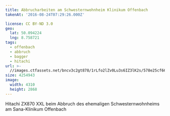 ```yaml
---
title: Abbrucharbeiten am Schwesternwohnheim Klinikum Offenbach
takenAt: '2016-08-24T07:29:26.000Z'

license: CC BY-ND 3.0
geo:
  lat: 50.094224
  lng: 8.758721
tags:
  - offenbach
  - abbruch
  - bagger
  - hitachi
url: >-
  //images.ctfassets.net/bncv3c2gt878/1rLfo2lZv0Lu3s6IZ3lK2s/578e25cf66e8ca108f79c9025d7874b5/abbrucharbeiten-am-schwesternwohnheim-klinikum-offenbach_28575067104_o
size: 4254943
image:
  width: 4310
  height: 2868
---
```


Hitachi ZX870 XXL beim Abbruch des ehemaligen Schwesternwohnheims am Sana-Klinikum Offenbach
